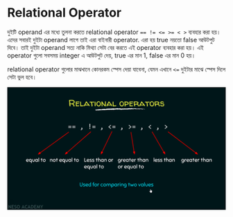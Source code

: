 # Relational Operator

দুইটি operand এর মধ্যে তুলনা করতে relational operator `== != <= >= < >` ব্যবহার করা হয়। এদের সবারই দুইটা operand লাগে তাই এরা বাইনারী operator.  এরা হয় true নয়তো false আউটপুট দিবে। তাই দুইটা operand সত্য নাকি মিথ্যা সেটা বের করতে এই operator ব্যবহার করা হয়। এই operator গুলো সবসময় integer এ আউটপুট দেয়, true এর মান 1, false এর মান 0 হয়।

relational operator গুলোর মাঝখানে কোনরকম স্পেস দেয়া যাবেনা, যেমন এখানে `<=` দুইটার মাঝে স্পেস দিলে সেটা ভুল হবে।

![](../.gitbook/assets/relational-op.png)

